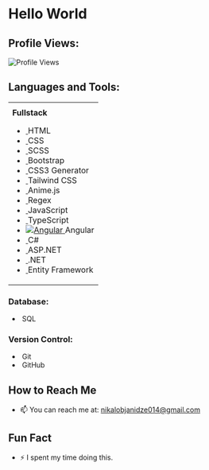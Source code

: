 ## <h1>Hello World</h1>

## Profile Views:
![Profile Views](https://visitor-badge.laobi.icu/badge?page_id=Nikoloz911)

## Languages and Tools:

<table style="width: 100%; table-layout: fixed;">
  <tr>
    <td style="vertical-align: top; padding-top: 10px;">
      <strong>Fullstack</strong>
      <ul>
        <!-- Frontend -->
        <li><a href="https://developer.mozilla.org/en-US/docs/Web/HTML"><img src="https://img.shields.io/badge/-HTML5-FF5722?logo=html5&logoColor=ffffff" alt="" /> </a>HTML</li>
        <li><a href="https://developer.mozilla.org/en-US/docs/Web/CSS"><img src="https://img.shields.io/badge/-CSS3-2965f1?logo=css3&logoColor=ffffff" alt="" /> </a>CSS</li>
        <li><a href="https://sass-lang.com/"><img src="https://img.shields.io/badge/-SCSS-ff69b4?logo=sass&logoColor=ffffff" alt="" /> </a>SCSS</li>
        <li><a href="https://getbootstrap.com/"><img src="https://img.shields.io/badge/-Bootstrap-563d7c?logo=bootstrap&logoColor=ffffff" alt="" /> </a>Bootstrap</li>
        <li><a href="https://css3generator.com/"><img src="https://img.shields.io/badge/-CSS3%20Generator-38b2ac?logo=css3&logoColor=ffffff" alt="" /> </a>CSS3 Generator</li>
        <li><a href="https://tailwindcss.com/"><img src="https://img.shields.io/badge/-Tailwind%20CSS-38b2ac?logo=tailwindcss&logoColor=ffffff" alt="" /> </a>Tailwind CSS</li>
        <li><a href="https://animejs.com/"><img src="https://img.shields.io/badge/-Anime.js-00ff00?logo=anime.js&logoColor=ffffff" alt="" /> </a>Anime.js</li>
        <li><a href="https://regexr.com/"><img src="https://img.shields.io/badge/-Regex-ff6347?logo=regex&logoColor=ffffff" alt="" /> </a>Regex</li>
        <li><a href="https://developer.mozilla.org/en-US/docs/Web/JavaScript"><img src="https://img.shields.io/badge/-JavaScript-f7df1e?logo=javascript&logoColor=ffffff" alt="" /> </a>JavaScript</li>
        <li><a href="https://www.typescriptlang.org/"><img src="https://img.shields.io/badge/-TypeScript-3178c6?logo=typescript&logoColor=ffffff" alt="" /> </a>TypeScript</li>
        <li><a href="https://angular.io/"><img src="https://img.shields.io/badge/-Angular-e23237?logo=angular&logoColor=ffffff" alt="Angular" /> </a>Angular</li>
        <!-- Backend -->
        <li><a href="https://learn.microsoft.com/en-us/dotnet/csharp/"><img src="https://img.shields.io/badge/-C%23-512bd4?logo=c-sharp&logoColor=ffffff" alt="" /> </a>C#</li>
        <li><a href="https://dotnet.microsoft.com/apps/aspnet"><img src="https://img.shields.io/badge/-ASP.NET-5C2D91?logo=aspnet&logoColor=ffffff" alt="" /> </a>ASP.NET</li>
        <li><a href="https://dotnet.microsoft.com/"><img src="https://img.shields.io/badge/-DotNET-512bd4?logo=.net&logoColor=ffffff" alt="" /> </a>.NET</li>
        <li><a href="https://learn.microsoft.com/en-us/ef/"><img src="https://img.shields.io/badge/-Entity%20Framework-7d3c98?logo=entity-framework&logoColor=ffffff" alt="" /> </a>Entity Framework</li>
      </ul>
    </td>
  </tr>
</table>




### Database:
- <a href="https://www.microsoft.com/en-us/sql-server"><img src="https://img.shields.io/badge/-SQL-4479a1?logo=microsoftsqlserver&logoColor=ffffff" alt="" /></a> SQL

### Version Control:
- <a href="https://git-scm.com/"><img src="https://img.shields.io/badge/-Git-f05032?logo=git&logoColor=ffffff" alt="" /></a> Git
- <a href="https://github.com/"><img src="https://img.shields.io/badge/-GitHub-181717?logo=github&logoColor=ffffff" alt="" /></a> GitHub




## How to Reach Me
- 📫 You can reach me at: nikalobjanidze014@gmail.com

## Fun Fact
- ⚡ I spent my time doing this.





<!--
**Nikoloz911/Nikoloz911** is a ✨ _special_ ✨ repository because its `README.md` (this file) appears on your GitHub profile.


Here are some ideas to get you started:

- 🔭 I’m currently working on ...
- 🌱 I’m currently learning ...
- 👯 I’m looking to collaborate on ...
- 🤔 I’m looking for help with ...
- 💬 Ask me about ...
- 📫 How to reach me: ...
- 😄 Pronouns: ...
- ⚡ Fun fact: ...
-->
